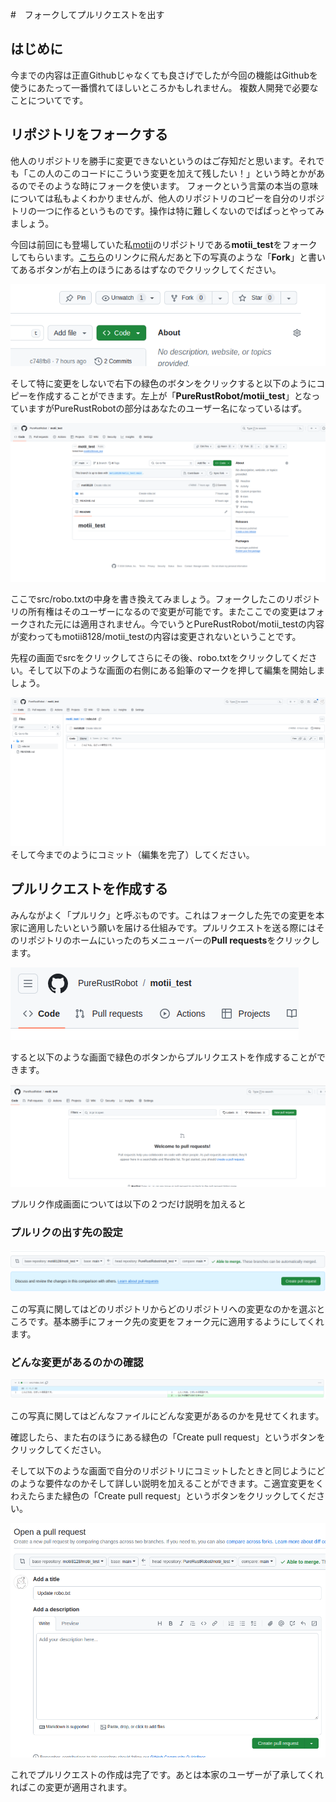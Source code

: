 #　フォークしてプルリクエストを出す

## はじめに
今までの内容は正直Githubじゃなくても良さげでしたが今回の機能はGithubを使うにあたって一番慣れてほしいところかもしれません。
複数人開発で必要なことについてです。

## リポジトリをフォークする
他人のリポジトリを勝手に変更できないというのはご存知だと思います。それでも「この人のこのコードにこういう変更を加えて残したい！」という時とかがあるのでそのような時にフォークを使います。
フォークという言葉の本当の意味については私もよくわかりませんが、他人のリポジトリのコピーを自分のリポジトリの一つに作るというものです。操作は特に難しくないのでぱぱっとやってみましょう。


今回は前回にも登場していた私[motii](https://github.com/motii8128)のリポジトリである**motii_test**をフォークしてもらいます。[こちら](https://github.com/motii8128/motii_test)のリンクに飛んだあと下の写真のような「**Fork**」と書いてあるボタンが右上のほうにあるはずなのでクリックしてください。

![image](./img/fork_and_pullreq/form_icon.png)

そして特に変更をしないで右下の緑色のボタンをクリックすると以下のようにコピーを作成することができます。左上が「**PureRustRobot/motii_test**」となっていますがPureRustRobotの部分はあなたのユーザー名になっているはず。

![image](./img/fork_and_pullreq/fork_another_user.png)

ここでsrc/robo.txtの中身を書き換えてみましょう。フォークしたこのリポジトリの所有権はそのユーザーになるので変更が可能です。またここでの変更はフォークされた元には適用されません。今でいうとPureRustRobot/motii_testの内容が変わってもmotii8128/motii_testの内容は変更されないということです。

先程の画面でsrcをクリックしてさらにその後、robo.txtをクリックしてください。そして以下のような画面の右側にある鉛筆のマークを押して編集を開始しましょう。

![image](./img/fork_and_pullreq/change_robo_txt.png)
そして今までのようにコミット（編集を完了）してください。

## プルリクエストを作成する
みんながよく「プルリク」と呼ぶものです。これはフォークした先での変更を本家に適用したいという願いを届ける仕組みです。プルリクエストを送る際にはそのリポジトリのホームにいったのちメニューバーの**Pull requests**をクリックします。

![image](./img/fork_and_pullreq/pullreq_btn.png)

すると以下のような画面で緑色のボタンからプルリクエストを作成することができます。

![image](./img/fork_and_pullreq/pullreq_home.png)

プルリク作成画面については以下の２つだけ説明を加えると

### プルリクの出す先の設定
![image](./img/fork_and_pullreq/pullreq_dist_me.png)

この写真に関してはどのリポジトリからどのリポジトリへの変更なのかを選ぶところです。基本勝手にフォーク先の変更をフォーク元に適用するようにしてくれます。

### どんな変更があるのかの確認
![image](./img/fork_and_pullreq/change_contents.png)

この写真に関してはどんなファイルにどんな変更があるのかを見せてくれます。

確認したら、また右のほうにある緑色の「Create pull request」というボタンをクリックしてください。

そして以下のような画面で自分のリポジトリにコミットしたときと同じようにどのような要件なのかそして詳しい説明を加えることができます。こ適宜変更をくわえたらまた緑色の「Create pull request」というボタンをクリックしてください。

![image](./img/fork_and_pullreq/pullreq_descp.png)

これでプルリクエストの作成は完了です。あとは本家のユーザーが了承してくれればこの変更が適用されます。